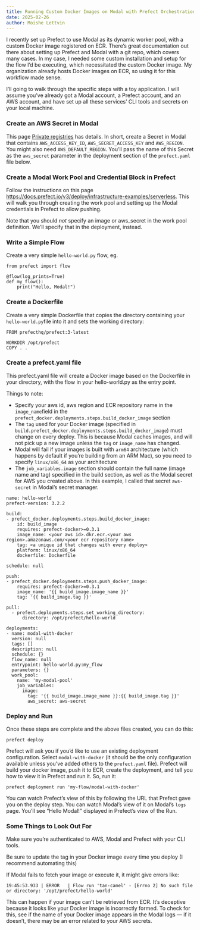 ```yaml
---
title: Running Custom Docker Images on Modal with Prefect Orchestration
date: 2025-02-26
author: Moishe Lettvin
---
```


I recently set up Prefect to use Modal as its dynamic worker pool, with a custom Docker image registered on ECR. There’s great documentation out there about setting up Prefect and Modal with a git repo, which covers many cases. In my case, I needed some custom installation and setup for the flow I’d be executing, which necessitated the custom Docker image. My organization already hosts Docker images on ECR, so using it for this workflow made sense.

I’ll going to walk through the specific steps with a toy application. I will assume you’ve already got a Modal account, a Prefect account, and an AWS account, and have set up all these services’ CLI tools and secrets on your local machine.
### Create an AWS Secret in Modal
This page [Private registries](https://modal.com/docs/guide/private-registries) has details. In short, create a Secret in Modal that contains `AWS_ACCESS_KEY_ID`, `AWS_SECRET_ACCESS_KEY` and `AWS_REGION`. You might also need `AWS_DEFAULT_REGION`. You’ll pass the name of this Secret as the `aws_secret` parameter in the deployment section of the `prefect.yaml` file below.
### Create a Modal Work Pool and Credential Block in Prefect
Follow the instructions on this page https://docs.prefect.io/v3/deploy/infrastructure-examples/serverless. This will walk you through creating the work pool and setting up the Modal credentials in Prefect to allow pushing.

Note that you should *not* specify an image or aws_secret in the work pool definition. We’ll specify that in the deployment, instead.
### Write a Simple Flow
Create a very simple `hello-world.py` flow, eg.
```
from prefect import flow

@flow(log_prints=True)
def my_flow():
    print("Hello, Modal!")
```

### Create a Dockerfile
Create a very simple Dockerfile that copies the directory containing your `hello-world.py`file into it and sets the working directory:
```
FROM prefecthq/prefect:3-latest

WORKDIR /opt/prefect
COPY . .
```
### Create a prefect.yaml file
This prefect.yaml file will create a Docker image based on the Dockerfile in your directory, with the flow in your hello-world.py as the entry point.

Things to note:
* Specify your aws id, aws region and ECR repository name in the `image_name`field in the `prefect_docker.deployments.steps.build_docker_image` section
* The `tag` used for your Docker image (specified in `build.prefect_docker.deployments.steps.build_docker_image`) must change on every deploy. This is because Modal caches images, and will not pick up a new image unless the `tag` or `image_name` has changed.
* Modal will fail if your images is built with `arm64` architecture (which happens by default if you’re building from an ARM Mac), so you need to specify `linux/x86_64` as your architecture
* The `job_variables.image` section should contain the full name (image name and tag) specified in the build section, as well as the Modal secret for AWS you created above. In this example, I called that secret `aws-secret` in Modal’s secret manager.

```
name: hello-world
prefect-version: 3.2.2

build:
- prefect_docker.deployments.steps.build_docker_image:
    id: build_image
    requires: prefect-docker>=0.3.1
    image_name: <your aws id>.dkr.ecr.<your aws region>.amazonaws.com/<your ecr repository name>
    tag: <a unique id that changes with every deploy>
    platform: linux/x86_64
    dockerfile: Dockerfile

schedule: null

push:
- prefect_docker.deployments.steps.push_docker_image:
    requires: prefect-docker>=0.3.1
    image_name: '{{ build_image.image_name }}'
    tag: '{{ build_image.tag }}'

pull:
  - prefect.deployments.steps.set_working_directory:
      directory: /opt/prefect/hello-world

deployments:
- name: modal-with-docker
  version: null
  tags: []
  description: null
  schedule: {}
  flow_name: null
  entrypoint: hello-world.py:my_flow
  parameters: {}
  work_pool:
    name: 'my-modal-pool'
    job_variables:
      image:
        tag: '{{ build_image.image_name }}:{{ build_image.tag }}'
        aws_secret: aws-secret
```

### Deploy and Run
Once these steps are complete and the above files created, you can do this:

```
prefect deploy
```

Prefect will ask you if you’d like to use an existing deployment configuration. Select `modal-with-docker` (it should be the only configuration available unless you’ve added others to the `prefect.yaml` file). Prefect will build your docker image, push it to ECR, create the deployment, and tell you how to view it in Prefect and run it.
So, run it:

```
prefect deployment run 'my-flow/modal-with-docker'
```

You can watch Prefect’s view of this by following the URL that Prefect gave you on the deploy step. You can watch Modal’s view of it on Modal’s `logs` page. You’ll see “Hello Modal!” displayed in Prefect’s view of the Run.

### Some Things to Look Out For
Make sure you’re authenticated to AWS, Modal and Prefect with your CLI tools.

Be sure to update the tag in your Docker image every time you deploy (I recommend automating this)

If Modal fails to fetch your image or execute it, it might give errors like:

````
19:45:53.933 | ERROR   | Flow run 'tan-camel' - [Errno 2] No such file or directory: '/opt/prefect/hello-world'
````

This can happen if your image can’t be retrieved from ECR. It’s deceptive because it looks like your Docker image is incorrectly formed. To check for this, see if the name of your Docker image appears in the Modal logs — if it doesn’t, there may be an error related to your AWS secrets.
